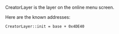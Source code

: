 CreatorLayer is the layer on the online menu screen.

Here are the known addresses:

```
CreatorLayer::init = base + 0x4DE40
```
